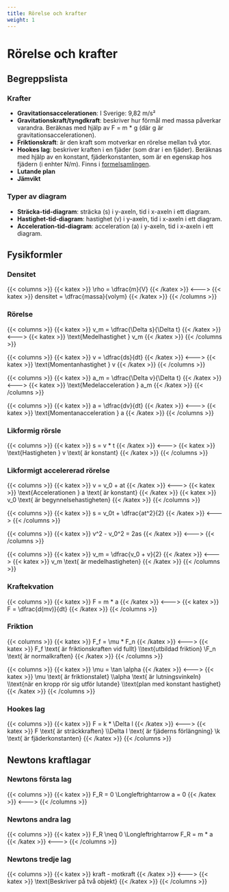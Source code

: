 ```yaml
---
title: Rörelse och krafter
weight: 1
---
```


# Rörelse och krafter

## Begreppslista

### Krafter

* **Gravitationsaccelerationen**: I Sverige: 9,82 m/s²
* **Gravitationskraft/tyngdkraft**: beskriver hur förmål med massa påverkar varandra.  Beräknas med hjälp av F = m * g (där g är gravitationsaccelerationen).
* **Friktionskraft**: är den kraft som motverkar en rörelse mellan två ytor.
* **Hookes lag**: beskriver kraften i en fjäder (som drar i en fjäder). Beräknas med hjälp av en konstant, fjäderkonstanten, som är en egenskap hos fjädern (i enhter N/m). Finns i [formelsamlingen](#hookes-lag).
* **Lutande plan**
* **Jämvikt**

### Typer av diagram

* **Sträcka-tid-diagram**: sträcka (s) i y-axeln, tid i x-axeln i ett diagram.
* **Hastighet-tid-diagram**: hastighet (v) i y-axeln, tid i x-axeln i ett diagram.
* **Acceleration-tid-diagram**: acceleration (a) i y-axeln, tid i x-axeln i ett diagram.

## Fysikformler

### Densitet

{{< columns >}}
{{< katex >}}
\rho = \dfrac{m}{V}
{{< /katex >}}
<--->
{{< katex >}}
densitet = \dfrac{massa}{volym}
{{< /katex >}}
{{< /columns >}}

### Rörelse

{{< columns >}}
{{< katex >}}
v_m = \dfrac{\Delta s}{\Delta t}
{{< /katex >}}
<--->
{{< katex >}}
\text{Medelhastighet } v_m
{{< /katex >}}
{{< /columns >}}

{{< columns >}}
{{< katex >}}
v = \dfrac{ds}{dt}
{{< /katex >}}
<--->
{{< katex >}}
\text{Momentanhastighet } v
{{< /katex >}}
{{< /columns >}}

{{< columns >}}
{{< katex >}}
a_m = \dfrac{\Delta v}{\Delta t}
{{< /katex >}}
<--->
{{< katex >}}
\text{Medelacceleration } a_m
{{< /katex >}}
{{< /columns >}}

{{< columns >}}
{{< katex >}}
a = \dfrac{dv}{dt}
{{< /katex >}}
<--->
{{< katex >}}
\text{Momentanacceleration } a
{{< /katex >}}
{{< /columns >}}

### Likformig rörsle

{{< columns >}}
{{< katex >}}
s = v * t
{{< /katex >}}
<--->
{{< katex >}}
\text{Hastigheten } v \text{ är konstant}
{{< /katex >}}
{{< /columns >}}

### Likformigt accelererad rörelse

{{< columns >}}
{{< katex >}}
v = v_0 + at
{{< /katex >}}
<--->
{{< katex >}}
\text{Accelerationen } a \text{ är konstant}
{{< /katex >}}
{{< katex >}}
v_0 \text{ är begynnelsehastigheten}
{{< /katex >}}
{{< /columns >}}

{{< columns >}}
{{< katex >}}
s = v_0t + \dfrac{at^2}{2}
{{< /katex >}}
<--->
{{< /columns >}}

{{< columns >}}
{{< katex >}}
v^2 - v_0^2 = 2as
{{< /katex >}}
<--->
{{< /columns >}}

{{< columns >}}
{{< katex >}}
v_m = \dfrac{v_0 + v}{2}
{{< /katex >}}
<--->
{{< katex >}}
v_m \text{ är medelhastigheten}
{{< /katex >}}
{{< /columns >}}

### Kraftekvation

{{< columns >}}
{{< katex >}}
F = m * a
{{< /katex >}}
<--->
{{< katex >}}
F = \dfrac{d(mv)}{dt}
{{< /katex >}}
{{< /columns >}}

### Friktion

{{< columns >}}
{{< katex >}}
F_f = \mu * F_n
{{< /katex >}}
<--->
{{< katex >}}
F_f \text{ är friktionskraften vid fullt}
\\\text{utbildad friktion}
\\F_n \text{ är normalkraften}
{{< /katex >}}
{{< /columns >}}

{{< columns >}}
{{< katex >}}
\mu = \tan \alpha
{{< /katex >}}
<--->
{{< katex >}}
\mu \text{ är friktionstalet}
\\\alpha \text{ är lutningsvinkeln}
\\\text{när en kropp rör sig utför lutande}
\\\text{plan med konstant hastighet}
{{< /katex >}}
{{< /columns >}}

### Hookes lag

{{< columns >}}
{{< katex >}}
F = k * \Delta l
{{< /katex >}}
<--->
{{< katex >}}
F \text{ är sträckkraften}
\\\Delta l \text{ är fjäderns förlängning}
\\k \text{ är fjäderkonstanten}
{{< /katex >}}
{{< /columns >}}

## Newtons kraftlagar

### Newtons första lag

{{< columns >}}
{{< katex >}}
F_R = 0 \Longleftrightarrow a = 0
{{< /katex >}}
<--->
{{< /columns >}}

### Newtons andra lag

{{< columns >}}
{{< katex >}}
F_R \neq 0 \Longleftrightarrow F_R = m * a
{{< /katex >}}
<--->
{{< /columns >}}

### Newtons tredje lag

{{< columns >}}
{{< katex >}}
kraft - motkraft
{{< /katex >}}
<--->
{{< katex >}}
\text{Beskriver på två objekt}
{{< /katex >}}
{{< /columns >}}
